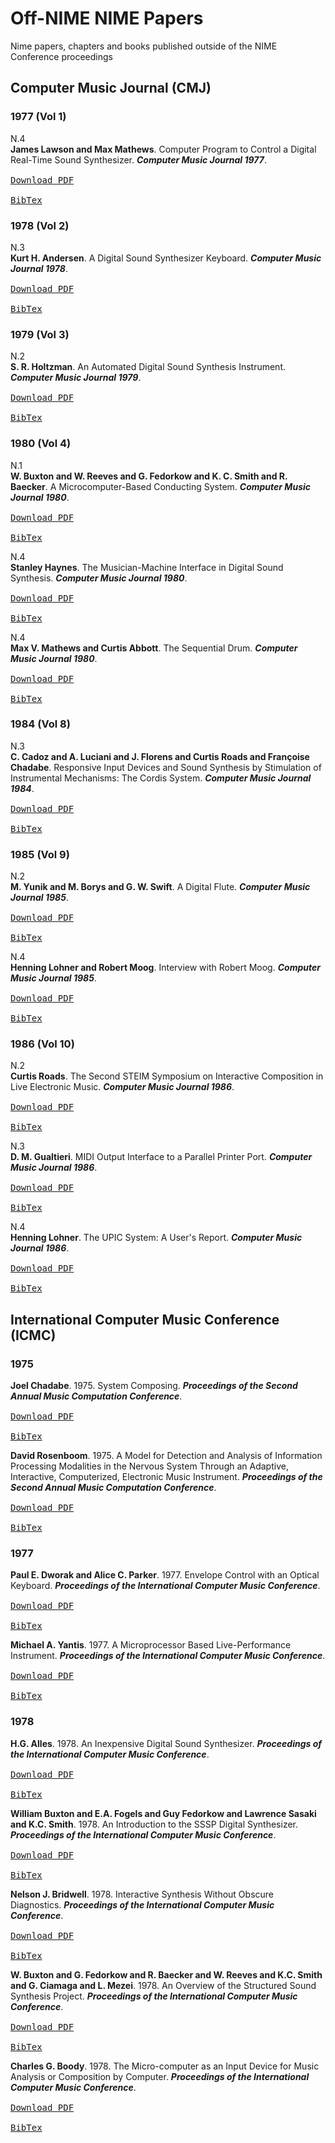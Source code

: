 # Off-NIME NIME Papers
Nime papers, chapters and books published outside of the NIME Conference proceedings

## Computer Music Journal (CMJ)

### 1977 (Vol 1)

N.4\
**James Lawson and Max Mathews**. Computer Program to Control a Digital Real-Time Sound Synthesizer. ***Computer Music Journal 1977***.\
[<kbd><br>Download PDF<br></kbd>](http://www.jstor.org/stable/40731295) <nbsp> [<kbd><br>BibTex<br></kbd>](CMJ/1977.bib)

### 1978 (Vol 2)

N.3\
**Kurt H. Andersen**. A Digital Sound Synthesizer Keyboard. ***Computer Music Journal 1978***.\
[<kbd><br>Download PDF<br></kbd>](http://www.jstor.org/stable/3679452) <nbsp> [<kbd><br>BibTex<br></kbd>](CMJ/1978.bib)

### 1979 (Vol 3)

N.2\
**S. R. Holtzman**. An Automated Digital Sound Synthesis Instrument. ***Computer Music Journal 1979***.\
[<kbd><br>Download PDF<br></kbd>](http://www.jstor.org/stable/3680284) <nbsp> [<kbd><br>BibTex<br></kbd>](CMJ/1979.bib)

### 1980 (Vol 4)

N.1\
**W. Buxton and W. Reeves and G. Fedorkow and K. C. Smith and R. Baecker**. A Microcomputer-Based Conducting System. ***Computer Music Journal 1980***.\
[<kbd><br>Download PDF<br></kbd>](http://www.jstor.org/stable/3679437) <nbsp> [<kbd><br>BibTex<br></kbd>](CMJ/1980.bib)

N.4\
**Stanley Haynes**. The Musician-Machine Interface in Digital Sound Synthesis. ***Computer Music Journal 1980***.\
[<kbd><br>Download PDF<br></kbd>](http://www.jstor.org/stable/3679464) <nbsp> [<kbd><br>BibTex<br></kbd>](CMJ/1980.bib)

N.4\
**Max V. Mathews and Curtis Abbott**. The Sequential Drum. ***Computer Music Journal 1980***.\
[<kbd><br>Download PDF<br></kbd>](http://www.jstor.org/stable/3679465) <nbsp> [<kbd><br>BibTex<br></kbd>](CMJ/1980.bib)

### 1984 (Vol 8)

N.3\
**C. Cadoz and A. Luciani and J. Florens and Curtis Roads and Françoise Chadabe**. Responsive Input Devices and Sound Synthesis by Stimulation of Instrumental Mechanisms: The Cordis System. ***Computer Music Journal 1984***.\
[<kbd><br>Download PDF<br></kbd>](http://www.jstor.org/stable/3679813) <nbsp> [<kbd><br>BibTex<br></kbd>](CMJ/1984.bib)

### 1985 (Vol 9)

N.2\
**M. Yunik and M. Borys and G. W. Swift**. A Digital Flute. ***Computer Music Journal 1985***.\
[<kbd><br>Download PDF<br></kbd>](http://www.jstor.org/stable/3679657) <nbsp> [<kbd><br>BibTex<br></kbd>](CMJ/1985.bib)

N.4\
**Henning Lohner and Robert Moog**. Interview with Robert Moog. ***Computer Music Journal 1985***.\
[<kbd><br>Download PDF<br></kbd>](http://www.jstor.org/stable/3679623) <nbsp> [<kbd><br>BibTex<br></kbd>](CMJ/1985.bib)

### 1986 (Vol 10)

N.2\
**Curtis Roads**. The Second STEIM Symposium on Interactive Composition in Live Electronic Music. ***Computer Music Journal 1986***.\
[<kbd><br>Download PDF<br></kbd>](http://www.jstor.org/stable/3679484) <nbsp> [<kbd><br>BibTex<br></kbd>](CMJ/1986.bib)

N.3\
**D. M. Gualtieri**. MIDI Output Interface to a Parallel Printer Port. ***Computer Music Journal 1986***.\
[<kbd><br>Download PDF<br></kbd>](http://www.jstor.org/stable/3680262) <nbsp> [<kbd><br>BibTex<br></kbd>](CMJ/1986.bib)

N.4\
**Henning Lohner**. The UPIC System: A User's Report. ***Computer Music Journal 1986***.\
[<kbd><br>Download PDF<br></kbd>](http://www.jstor.org/stable/3680095) <nbsp> [<kbd><br>BibTex<br></kbd>](CMJ/1986.bib)


## International Computer Music Conference (ICMC)

### 1975

**Joel Chadabe**. 1975. System Composing. ***Proceedings of the Second Annual Music Computation Conference***.\
[<kbd><br>Download PDF<br></kbd>](http://hdl.handle.net/2027/spo.bbp2372.1975.009) <nbsp> [<kbd><br>BibTex<br></kbd>](ICMC/1975.bib)

**David Rosenboom**. 1975. A Model for Detection and Analysis of Information Processing Modalities in the Nervous System Through an Adaptive, Interactive, Computerized, Electronic Music Instrument. ***Proceedings of the Second Annual Music Computation Conference***.\
[<kbd><br>Download PDF<br></kbd>](http://hdl.handle.net/2027/spo.bbp2372.1975.021) <nbsp> [<kbd><br>BibTex<br></kbd>](ICMC/1975.bib)

### 1977

**Paul E. Dworak and Alice C. Parker**. 1977. Envelope Control with an Optical Keyboard. ***Proceedings of the International Computer Music Conference***.\
[<kbd><br>Download PDF<br></kbd>](http://hdl.handle.net/2027/spo.bbp2372.1977.003) <nbsp> [<kbd><br>BibTex<br></kbd>](ICMC/1977.bib)

**Michael A. Yantis**. 1977. A Microprocessor Based Live-Performance Instrument. ***Proceedings of the International Computer Music Conference***.\
[<kbd><br>Download PDF<br></kbd>](http://hdl.handle.net/2027/spo.bbp2372.1977.016) <nbsp> [<kbd><br>BibTex<br></kbd>](ICMC/1977.bib)

### 1978

**H.G. Alles**. 1978. An Inexpensive Digital Sound Synthesizer. ***Proceedings of the International Computer Music Conference***.\
[<kbd><br>Download PDF<br></kbd>](http://hdl.handle.net/2027/spo.bbp2372.1978.003) <nbsp> [<kbd><br>BibTex<br></kbd>](ICMC/1978.bib)

**William Buxton and E.A. Fogels and Guy Fedorkow and Lawrence Sasaki and K.C. Smith**. 1978. An Introduction to the SSSP Digital Synthesizer. ***Proceedings of the International Computer Music Conference***.\
[<kbd><br>Download PDF<br></kbd>](http://hdl.handle.net/2027/spo.bbp2372.1978.007) <nbsp> [<kbd><br>BibTex<br></kbd>](ICMC/1978.bib)

**Nelson J. Bridwell**. 1978. Interactive Synthesis Without Obscure Diagnostics. ***Proceedings of the International Computer Music Conference***.\
[<kbd><br>Download PDF<br></kbd>](http://hdl.handle.net/2027/spo.bbp2372.1978.011) <nbsp> [<kbd><br>BibTex<br></kbd>](ICMC/1978.bib)

**W. Buxton and G. Fedorkow and R. Baecker and W. Reeves and K.C. Smith and G. Ciamaga and L. Mezei**. 1978. An Overview of the Structured Sound Synthesis Project. ***Proceedings of the International Computer Music Conference***.\
[<kbd><br>Download PDF<br></kbd>](http://hdl.handle.net/2027/spo.bbp2372.1978.031) <nbsp> [<kbd><br>BibTex<br></kbd>](ICMC/1978.bib)

**Charles G. Boody**. 1978. The Micro-computer as an Input Device for Music Analysis or Composition by Computer. ***Proceedings of the International Computer Music Conference***.\
[<kbd><br>Download PDF<br></kbd>](http://hdl.handle.net/2027/spo.bbp2372.1978.038) <nbsp> [<kbd><br>BibTex<br></kbd>](ICMC/1978.bib)


